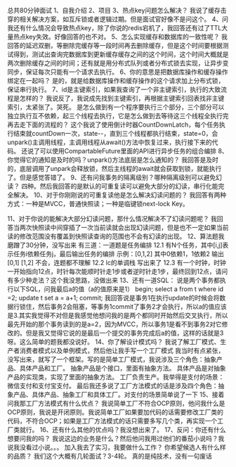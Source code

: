 总共80分钟面试
1、自我介绍
2、项目
3、热点key问题怎么解决？
我说了缓存击穿的相关解决方案，如互斥锁或者逻辑过期。但是面试官好像不是问这个。
4、问我还有什么情况会导致热点key，除了你说的redis宕机了，我回答还有过了TTL大量热点key失效。好像回答的也不对。
5、怎么实现缓存和数据库的一致性呢？
我回答的延迟双删，等删除完缓存等一段时间再去删除缓存，但是这个时间要根据测试得到，测试出查询完数据库到更新缓存缓存之间的这个时间，这个时间大概就是两次删除缓存之间的时间；还有就是用分布式队列或者分布式锁去实现，让异步变同步，保证每次只能有一个请求去执行。
6、你的意思是把数据库操作和缓存操作绑定在一起吗？
是的，就是给数据库操作和缓存操作的这个请求加上分布式锁，保证串行执行。
7、id是主键索引，如果我查询了一个非主键索引，执行的大致流程是怎样的？
我说反了，我说成先找到主键索引，再根据主键索引回表找非主键索引，太紧张了。哭死。
是怎么做到有一个程序要执行三个部分，三个部分可以独立执行互不依赖，起三个线程去执行，它是怎么做到去等待这三个线程全执行完再去走下面的流程的？
这个我说了使用倒计时器CountDownLatch，每个任务执行结束就countDown一次，state--，直到三个线程都执行结束，state=0，会unpark()主调用线程，主调用线程从await()方法中恢复过来，执行接下来的代码。
还说了可以使用CompartableFuture里面的API进行异步任务的组合编排
8、你觉得它的通知是及时的吗？unpark()方法底层是怎么通知的？
我回答是及时的，底层调用了unpark会释放锁，然后主线程的await就会获取到锁，就能执行了。但是感觉答错了。
9、还有问我事务的隔离级别？哪种隔离级别可以避免幻读？
四种。然后我回答的是默认的可重复读可以避免大部分的幻读，串行化能完全解决。
10、对于你刚刚说的可重复读他是怎么解决幻读问题的？
我回答有两种方式：一种是MVCC，普通快照读；一种是临键锁next-lock Key。

11、对于你说的能解决大部分幻读问题，那什么情况解决不了幻读问题呢？
我回答当两次快照读中间穿插了一次当前读就会出现幻读问题，但是也不一定如果当前读的修改范围没有覆盖到快照读查询的范围也不会有幻读的出现。
12、算法题我磨蹭了30分钟，没写出来
有三道：一道题是任务编排
12.1 有N个任务，其中[i,j]表示任务i依赖任务j，最后输出任务的编排
示例：[0,1,2]
其中0依赖1，1依赖2
输出[0,1] [1,2]
不会，连题都不理解
12.2 lc的单调栈 写出来了
12.3 有一个时钟，时钟一开始指向12点，时针每次能顺时针走1步或者逆时针走1步，最终回到12点，请问有多少种走法？这个我没思路，没做出来
13、还有一道SQL：
说是两个事务都执行以下SQL，问我最后a的值（a的值原来是1）
begin;
select a from t where id =2;
update t set a = a+1;
commit;
我回答说是事务1在执行update的时候会将数据行锁住，然后事务2会阻塞，等事务1commit了事务2才会执行，所以a的值应该是3.其实我觉得不对但是我感觉他想问我的是两个都同时开始然后交叉执行，所以最先开始的那个事务读到的是a=2，因为MVCC，所以事务1是看不到事务2对它修改的。但是我又觉得它说的是最后一个提交的事务完成后a的值，这样的话就是3呀。这么简单的题我都没说好。
14、你了解设计模式吗？
我说了解工厂模式、生产者消费者模式以及单例模式，然后他让我手写一个工厂模式
我当时有点紧张，没写出来，就写了一个框架。写的是简单工厂模式，我说涉及三个角色：抽象产品、具体产品和工厂。
抽象产品是个接口，里面有抽象方法。
具体产品是对抽象产品的实现类，实现了里面的抽象方法。
工厂负责生产。我举得是支付的场景：微信支付和支付宝支付。
最后我还多说了工厂方法模式的话是涉及四个角色：抽象产品、具体产品、抽象工厂和具体工厂。对支付的场景简单说了一下
15、接着问我那工厂方法模式有什么优点？
我说简单工厂不符合OCP原则，他问我什么是OCP原则，我说是开闭原则。我说简单工厂如果要加代码的话需要修改工厂类的代码，不符合OCP；如果是工厂方法模式的话只需要多写几个类，再实现一个工厂类就行。
16、还有什么其他的优点吗？我没想出来了。
17、反问：你还有什么想要问我的吗？
我说这边的业务是什么？然后他问我用过他们的番茄小说吗？我说我没看过小说。。。
加入我去了实习，我要做什么工作？
你希望候选人有什么样的品质？
我们这个大概有几轮面试？3-4轮。
真的是纯技术，没有一句废话